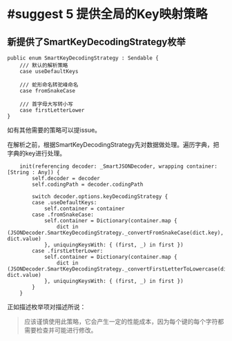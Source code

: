# #suggest 5 提供全局的Key映射策略



## 新提供了SmartKeyDecodingStrategy枚举

```
public enum SmartKeyDecodingStrategy : Sendable {
    /// 默认的解析策略
    case useDefaultKeys

    /// 蛇形命名转驼峰命名
    case fromSnakeCase
    
    /// 首字母大写转小写
    case firstLetterLower
}
```

如有其他需要的策略可以提issue。



在解析之前，根据SmartKeyDecodingStrategy先对数据做处理。遍历字典，把字典的key进行处理。

```
    init(referencing decoder: _SmartJSONDecoder, wrapping container: [String : Any]) {
        self.decoder = decoder
        self.codingPath = decoder.codingPath
        
        switch decoder.options.keyDecodingStrategy {
        case .useDefaultKeys:
            self.container = container
        case .fromSnakeCase:
            self.container = Dictionary(container.map {
                dict in (JSONDecoder.SmartKeyDecodingStrategy._convertFromSnakeCase(dict.key), dict.value)
            }, uniquingKeysWith: { (first, _) in first })
        case .firstLetterLower:
            self.container = Dictionary(container.map {
                dict in (JSONDecoder.SmartKeyDecodingStrategy._convertFirstLetterToLowercase(dict.key), dict.value)
            }, uniquingKeysWith: { (first, _) in first })
        }
    }
```



正如描述枚举项对描述所说：

> 应该谨慎使用此策略，它会产生一定的性能成本，因为每个键的每个字符都需要检查并可能进行修改。
